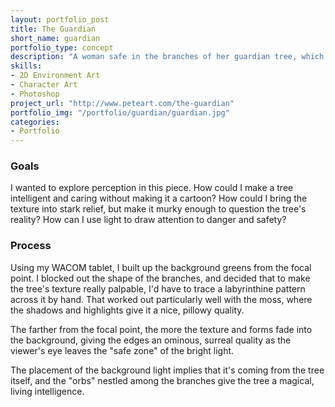 ```yaml
---
layout: portfolio_post
title: The Guardian
short_name: guardian
portfolio_type: concept
description: "A woman safe in the branches of her guardian tree, which bristles with mysterious power, and throbs with ancient benevolence."
skills:
- 2D Environment Art
- Character Art
- Photoshop
project_url: "http://www.peteart.com/the-guardian"
portfolio_img: "/portfolio/guardian/guardian.jpg"
categories:
- Portfolio
---
```


### Goals

I wanted to explore perception in this piece. How could I make a tree intelligent and caring
without making it a cartoon? How could I bring the texture into stark relief, but make it
murky enough to question the tree's reality? How can I use light to draw attention to danger
and safety?

### Process

Using my WACOM tablet, I built up the background greens from the focal point. I blocked out
the shape of the branches, and decided that to make the tree's texture really palpable, I'd
have to trace a labyrinthine pattern across it by hand. That worked out particularly well
with the moss, where the shadows and highlights give it a nice, pillowy quality.

The farther from the focal point, the more the texture and forms fade into the background,
giving the edges an ominous, surreal quality as the viewer's eye leaves the "safe zone" of
the bright light.

The placement of the background light implies that it's coming from the tree itself, and the
"orbs" nestled among the branches give the tree a magical, living intelligence.